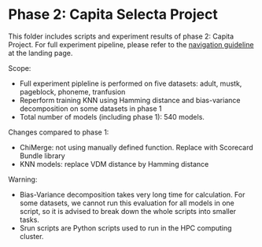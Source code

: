 # Phase 2: Capita Selecta Project

This folder includes scripts and experiment results of phase 2: Capita Project.
For full experiment pipeline, please refer to the [navigation guideline](https://github.com/anhtth16/xai_discretization-capita/blob/main/README.md) at the landing page.

Scope:
- Full experiment pipleline is performed on five datasets: adult, mustk, pageblock, phoneme, tranfusion
- Reperform training KNN using Hamming distance and bias-variance decomposition on some datasets in phase 1
- Total number of models (including phase 1): 540 models.

Changes compared to phase 1:
- ChiMerge: not using manually defined function. Replace with Scorecard Bundle library
- KNN models: replace VDM distance by Hamming distance

Warning: 
- Bias-Variance decomposition takes very long time for calculation. For some datasets, we cannot run this evaluation for all models in one script, so it is advised to break down the whole scripts into smaller tasks.
- Srun scripts are Python scripts used to run in the HPC computing cluster.
